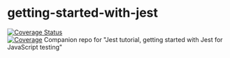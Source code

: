 # getting-started-with-jest
[![Coverage Status](https://coveralls.io/repos/github/cristian-m-vasile/getting-started-with-jest/badge.svg?branch=master)](https://coveralls.io/github/cristian-m-vasile/getting-started-with-jest?branch=master)   
[![Coverage](https://sonarcloud.io/api/project_badges/measure?project=cristian-m-vasile_getting-started-with-jest&metric=coverage)](https://sonarcloud.io/dashboard?id=cristian-m-vasile_getting-started-with-jest)
Companion repo for "Jest tutorial, getting started with Jest for JavaScript testing"
